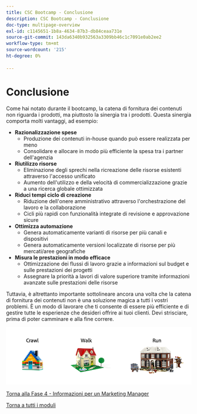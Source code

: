 ```yaml
---
title: CSC Bootcamp - Conclusione
description: CSC Bootcamp - Conclusione
doc-type: multipage-overview
exl-id: c1145651-1b8a-4634-87b3-db84ceaa731e
source-git-commit: 143da6340b932563a3309bb46c1c7091e0ab2ee2
workflow-type: tm+mt
source-wordcount: '215'
ht-degree: 0%

---
```


# Conclusione

Come hai notato durante il bootcamp, la catena di fornitura dei contenuti non riguarda i prodotti, ma piuttosto la sinergia tra i prodotti. Questa sinergia comporta molti vantaggi, ad esempio:

- **Razionalizzazione spese**
   - Produzione dei contenuti in-house quando può essere realizzata per meno
   - Consolidare e allocare in modo più efficiente la spesa tra i partner dell&#39;agenzia
- **Riutilizzo risorse**
   - Eliminazione degli sprechi nella ricreazione delle risorse esistenti attraverso l&#39;accesso unificato
   - Aumento dell&#39;utilizzo e della velocità di commercializzazione grazie a una ricerca globale ottimizzata
- **Riduci tempi ciclo di creazione**
   - Riduzione dell&#39;onere amministrativo attraverso l&#39;orchestrazione del lavoro e la collaborazione
   - Cicli più rapidi con funzionalità integrate di revisione e approvazione sicure
- **Ottimizza automazione**
   - Genera automaticamente varianti di risorse per più canali e dispositivi
   - Genera automaticamente versioni localizzate di risorse per più mercati/aree geografiche
- **Misura le prestazioni in modo efficace**
   - Ottimizzazione dei flussi di lavoro grazie a informazioni sul budget e sulle prestazioni dei progetti
   - Assegnare la priorità a lavori di valore superiore tramite informazioni avanzate sulle prestazioni delle risorse

Tuttavia, è altrettanto importante sottolineare ancora una volta che la catena di fornitura dei contenuti non è una soluzione magica a tutti i vostri problemi. È un modo di lavorare che ti consente di essere più efficiente e di gestire tutte le esperienze che desideri offrire ai tuoi clienti. Devi strisciare, prima di poter camminare e alla fine correre.

![Esecuzione ricerca per indicizzazione](./images/crawl-walk-run.png)


[Torna alla Fase 4 - Informazioni per un Marketing Manager](./phases/insights/marketing-manager.md)

[Torna a tutti i moduli](./overview.md)
